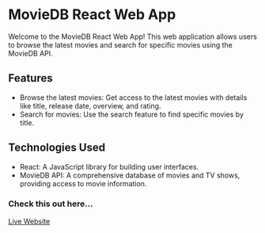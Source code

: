 # MovieDB React Web App
Welcome to the MovieDB React Web App! This web application allows users to browse the latest movies and search for specific movies using the MovieDB API.

## Features
- Browse the latest movies: Get access to the latest movies with details like title, release date, overview, and rating.
- Search for movies: Use the search feature to find specific movies by title.
## Technologies Used
- React: A JavaScript library for building user interfaces.
- MovieDB API: A comprehensive database of movies and TV shows, providing access to movie information.
### Check this out here...
[Live Website](https://movie-magnet-rust.vercel.app/)
